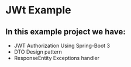 # JWt Example

## In this example project we have:
- JWT Authorization Using Spring-Boot 3
- DTO Design pattern
- ResponseEntity Exceptions handler


